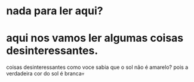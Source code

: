 # nada para ler aqui?
# aqui nos vamos ler algumas coisas desinteressantes.
coisas desinteressantes como voce sabia que o sol não é amarelo? pois a verdadeira cor do sol é branca💀


